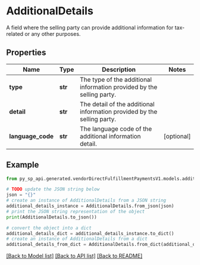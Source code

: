 # AdditionalDetails

A field where the selling party can provide additional information for tax-related or any other purposes.

## Properties

Name | Type | Description | Notes
------------ | ------------- | ------------- | -------------
**type** | **str** | The type of the additional information provided by the selling party. | 
**detail** | **str** | The detail of the additional information provided by the selling party. | 
**language_code** | **str** | The language code of the additional information detail. | [optional] 

## Example

```python
from py_sp_api.generated.vendorDirectFulfillmentPaymentsV1.models.additional_details import AdditionalDetails

# TODO update the JSON string below
json = "{}"
# create an instance of AdditionalDetails from a JSON string
additional_details_instance = AdditionalDetails.from_json(json)
# print the JSON string representation of the object
print(AdditionalDetails.to_json())

# convert the object into a dict
additional_details_dict = additional_details_instance.to_dict()
# create an instance of AdditionalDetails from a dict
additional_details_from_dict = AdditionalDetails.from_dict(additional_details_dict)
```
[[Back to Model list]](../README.md#documentation-for-models) [[Back to API list]](../README.md#documentation-for-api-endpoints) [[Back to README]](../README.md)


